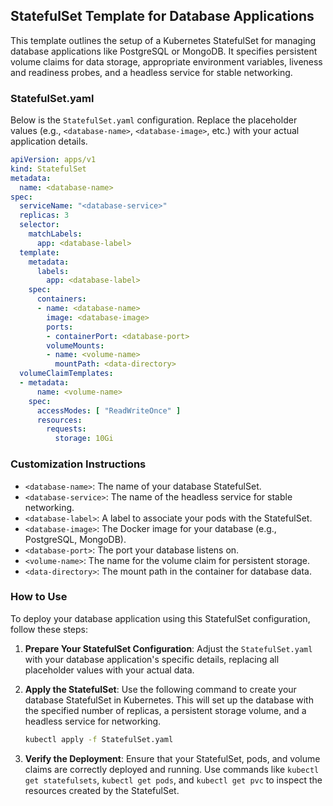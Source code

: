 
## StatefulSet Template for Database Applications

This template outlines the setup of a Kubernetes StatefulSet for managing database applications like PostgreSQL or MongoDB. It specifies persistent volume claims for data storage, appropriate environment variables, liveness and readiness probes, and a headless service for stable networking.

### StatefulSet.yaml

Below is the `StatefulSet.yaml` configuration. Replace the placeholder values (e.g., `<database-name>`, `<database-image>`, etc.) with your actual application details.

```yaml
apiVersion: apps/v1
kind: StatefulSet
metadata:
  name: <database-name>
spec:
  serviceName: "<database-service>"
  replicas: 3
  selector:
    matchLabels:
      app: <database-label>
  template:
    metadata:
      labels:
        app: <database-label>
    spec:
      containers:
      - name: <database-name>
        image: <database-image>
        ports:
        - containerPort: <database-port>
        volumeMounts:
        - name: <volume-name>
          mountPath: <data-directory>
  volumeClaimTemplates:
  - metadata:
      name: <volume-name>
    spec:
      accessModes: [ "ReadWriteOnce" ]
      resources:
        requests:
          storage: 10Gi
```

### Customization Instructions

- `<database-name>`: The name of your database StatefulSet.
- `<database-service>`: The name of the headless service for stable networking.
- `<database-label>`: A label to associate your pods with the StatefulSet.
- `<database-image>`: The Docker image for your database (e.g., PostgreSQL, MongoDB).
- `<database-port>`: The port your database listens on.
- `<volume-name>`: The name for the volume claim for persistent storage.
- `<data-directory>`: The mount path in the container for database data.

### How to Use

To deploy your database application using this StatefulSet configuration, follow these steps:

1. **Prepare Your StatefulSet Configuration**: Adjust the `StatefulSet.yaml` with your database application's specific details, replacing all placeholder values with your actual data.

2. **Apply the StatefulSet**: Use the following command to create your database StatefulSet in Kubernetes. This will set up the database with the specified number of replicas, a persistent storage volume, and a headless service for networking.

    ```bash
    kubectl apply -f StatefulSet.yaml
    ```

3. **Verify the Deployment**: Ensure that your StatefulSet, pods, and volume claims are correctly deployed and running. Use commands like `kubectl get statefulsets`, `kubectl get pods`, and `kubectl get pvc` to inspect the resources created by the StatefulSet.
